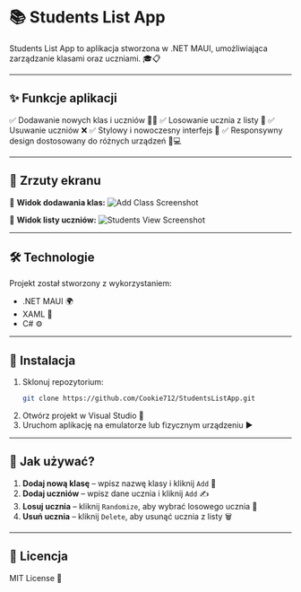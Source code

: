 # 📚 Students List App

Students List App to aplikacja stworzona w .NET MAUI, umożliwiająca zarządzanie klasami oraz uczniami. 🎓📋

---

## ✨ Funkcje aplikacji

✅ Dodawanie nowych klas i uczniów 👩‍🏫
✅ Losowanie ucznia z listy 🎲
✅ Usuwanie uczniów ❌
✅ Stylowy i nowoczesny interfejs 🎨
✅ Responsywny design dostosowany do różnych urządzeń 📱💻

---

## 📸 Zrzuty ekranu

🔹 **Widok dodawania klas:**
![Add Class Screenshot](https://github.com/user-attachments/assets/53e8c5cc-3e5f-4149-b817-fd4cfbf1ab44)


🔹 **Widok listy uczniów:**
![Students View Screenshot](https://github.com/user-attachments/assets/b8b5b235-5477-4ce0-b727-c0893e3c2dcb)


---

## 🛠️ Technologie

Projekt został stworzony z wykorzystaniem:
- .NET MAUI 🌍
- XAML 🎨
- C# ⚙️

---

## 🔧 Instalacja

1. Sklonuj repozytorium:
   ```sh
   git clone https://github.com/Cookie712/StudentsListApp.git
   ```
2. Otwórz projekt w Visual Studio 📂
3. Uruchom aplikację na emulatorze lub fizycznym urządzeniu ▶️

---

## 🚀 Jak używać?

1. **Dodaj nową klasę** – wpisz nazwę klasy i kliknij `Add` 🏫
2. **Dodaj uczniów** – wpisz dane ucznia i kliknij `Add` ✍️
3. **Losuj ucznia** – kliknij `Randomize`, aby wybrać losowego ucznia 🎯
4. **Usuń ucznia** – kliknij `Delete`, aby usunąć ucznia z listy 🗑️

---

## 📄 Licencja

MIT License 📜

